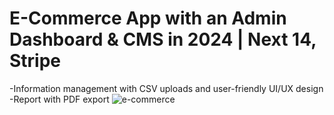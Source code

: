 # E-Commerce App with an Admin Dashboard & CMS in 2024 | Next 14, Stripe
-Information management with CSV uploads and user-friendly UI/UX design
-Report with PDF export
![e-commerce](https://i.ibb.co/Y3Hsth3/YT-Thumbnails-3.png)

